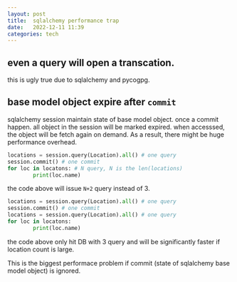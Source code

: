```yaml
---
layout: post
title:  sqlalchemy performance trap 
date:   2022-12-11 11:39 
categories: tech 
---
```


## even a query will open a transcation.

this is ugly true due to sqlalchemy and pycogpg.

## base model object expire after `commit`

sqlalchemy session maintain state of base model object.  once a commit happen.
all object in the session will be marked expired. when accesssed, the object will be fetch again on demand.
As a result, there might be huge performance overhead.

```python
locations = session.query(Location).all() # one query
session.commit() # one commit
for loc in locatons: # N query, N is the len(locations)
        print(loc.name)
```

the code above will issue `N+2` query instead of 3.

```python
locations = session.query(Location).all() # one query
session.commit() # one commit
locations = session.query(Location).all() # one query
for loc in locatons: 
        print(loc.name)
```

the code above only hit DB with 3 query and will be significantly faster if location count is large.

This is the biggest performace problem if commit (state of sqlalchemy base model object) is ignored.



